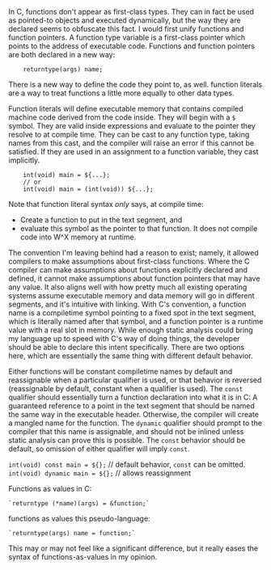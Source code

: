 In C, functions don't appear as first-class types. They can in fact be used as pointed-to objects and executed dynamically, but the way they are declared seems to obfuscate this fact. I would first unify functions and function pointers. A function type variable is a first-class pointer which points to the address of executable code. Functions and function pointers are both declared in a new way:

```
    returntype(args) name;
```

There is a new way to define the code they point to, as well. function literals are a way to treat functions a little more equally to other data types.

Function literals will define executable memory that contains compiled machine code derived from the code inside. They will begin with a `$` symbol. They are valid inside expressions and evaluate to the pointer they resolve to at compile time. They can be cast to any function type, taking names from this cast, and the compiler will raise an error if this cannot be satisfied. If they are used in an assignment to a function variable, they cast implicitly.

```
    int(void) main = ${...};
    // or
    int(void) main = (int(void)) ${...};
```

Note that function literal syntax *only* says, at compile time:
- Create a function to put in the text segment, and
- evaluate this symbol as the pointer to that function.
It does not compile code into W^X memory at runtime.

The convention I'm leaving behind had a reason to exist; namely, it allowed compilers to make assumptions about first-class functions. Where the C compiler can make assumptions about functions explicitly declared and defined, it cannot make assumptions about function pointers that may have any value. It also aligns well with how pretty much all existing operating systems assume executable memory and data memory will go in different segments, and it's intuitive with linking. With C's convention, a function name is a compiletime symbol pointing to a fixed spot in the text segment, which is literally named after that symbol, and a function pointer is a runtime value with a real slot in memory. While enough static analysis could bring my language up to speed with C's way of doing things, the developer should be able to declare this intent specifically. There are two options here, which are essentially the same thing with different default behavior.

Either functions will be constant compiletime names by default and reassignable when a particular qualifier is used, or that behavior is reversed (reassignable by default, constant when a qualifier is used). The `const` qualifier should essentially turn a function declaration into what it is in C: A guaranteed reference to a point in the text segment that should be named the same way in the executable header. Otherwise, the compiler will create a mangled name for the function. The `dynamic` qualifier should prompt to the compiler that this name is assignable, and should not be inlined unless static analysis can prove this is possible. The `const` behavior should be default, so omission of either qualifier will imply `const`.

`int(void) const main = ${};` // default behavior, `const` can be omitted.
`int(void) dynamic main = ${};` // allows reassignment

Functions as values in C:

    `returntype (*name)(args) = &function;`

functions as values this pseudo-language:

    `returntype(args) name = function;`

This may or may not feel like a significant difference, but it really eases the syntax of functions-as-values in my opinion.

